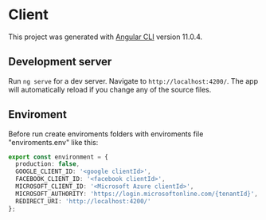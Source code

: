 # Client

This project was generated with [Angular CLI](https://github.com/angular/angular-cli) version 11.0.4.

## Development server

Run `ng serve` for a dev server. Navigate to `http://localhost:4200/`. The app will automatically reload if you change any of the source files.

## Enviroment
Before run create enviroments folders with enviroments file "enviroments.env" like this:
```ts
export const environment = {
  production: false,
  GOOGLE_CLIENT_ID: '<google clientId>',
  FACEBOOK_CLIENT_ID: '<facebook clientId>',
  MICROSOFT_CLIENT_ID: '<Microsoft Azure clientId>',
  MICROSOFT_AUTHORITY: 'https://login.microsoftonline.com/{tenantId}',
  REDIRECT_URI: 'http://localhost:4200/'
};
```
